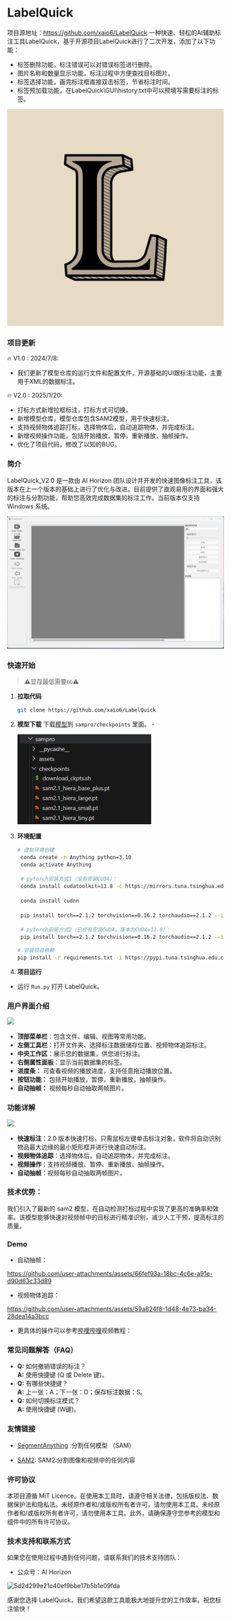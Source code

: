 # LabelQuick
项目源地址：https://github.com/xaio6/LabelQuick
一种快速、轻松的AI辅助标注工具LabelQuick，基于开源项目LabelQuick进行了二次开发，添加了以下功能：
- 标签删除功能，标注错误可以对错误标签进行删除。
- 图片名称和数量显示功能，标注过程中方便查找目标图片。
- 标签选择功能，画完标注框直接双击标签，节省标注时间。
- 标签预加载功能，在LabelQuick\GUI\history.txt中可以预填写需要标注的标签。

<div> <img src="docs/image1.png"></div>

### 项目更新
🔥 V1.0 : 2024/7/8: 

- 我们更新了模型仓库的运行文件和配置文件，开源基础的UI跟标注功能，主要用于XML的数据标注。

🔥 V2.0 : 2025/1/20:
- 打标方式新增拉框标注，打标方式可切换。
- 新增模型仓库，模型仓库包含SAM2模型，用于快速标注。
- 支持视频物体追踪打标，选择物体后，自动追踪物体，并完成标注。
- 新增视频操作功能，包括开始播放，暂停，重新播放，抽帧操作。
- 优化了项目代码，修改了以知的BUG。


### 简介
LabelQuick_V2.0 是一款由 AI Horizon 团队设计并开发的快速图像标注工具，该版本在上一个版本的基础上进行了优化与改进。目前提供了直观易用的界面和强大的标注与分割功能，帮助您高效完成数据集的标注工作。当前版本仅支持 Windows 系统。

<div> <img src="docs/image2.png"></div>


### 快速开始
>⚠️显存最低需要`6G`⚠️
1. **拉取代码**
   ```bash
   git clone https://github.com/xaio6/LabelQuick
   ```

2. **模型下载**
下载[模型](https://pan.baidu.com/s/1dnfxBXaCYANRGcAxx7y0vg?pwd=ax58)到 `sampro/checkpoints` 里面。
-<div> <img src="docs/image3.png"></div>

3. **环境配置**
   ```bash
   # 虚拟环境创建
    conda create -n Anything python=3.10
    conda activate Anything

    # pytorch安装方式1（没有安装CUDA）：
    conda install cudatoolkit=11.8 -c https://mirrors.tuna.tsinghua.edu.cn/anaconda/pkgs/free/linux-64/

    conda install cudnn

    pip install torch==2.1.2 torchvision==0.16.2 torchaudio==2.1.2 --index-url https://download.pytorch.org/whl/cu118

    # pytorch安装方式2（已经有安装CUDA，版本为CUDA=11.8）：
    pip install torch==2.1.2 torchvision==0.16.2 torchaudio==2.1.2 --index-url https://download.pytorch.org/whl/cu118
    ```

    ```bash
    # 安装项目依赖
    pip install -r requirements.txt -i https://pypi.tuna.tsinghua.edu.cn/simple
    ```

4. **项目运行**

- 运行 `Run.py` 打开 LabelQuick。


### 用户界面介绍
<div> <img src="docs/image4.png"></div>

- **顶部菜单栏**：包含文件、编辑、视图等常用功能。
- **左侧工具栏**：打开文件夹、选择标注数据储存位置、视频物体追踪标注。
- **中央工作区**：展示您的数据集，供您进行标注。
- **右侧属性面板**：显示当前数据集的标签。
- **进度条：** 可查看视频的播放进度，支持任意拖动播放位置。
- **按钮功能：** 包括开始播放，暂停，重新播放，抽帧操作。
- **自动抽帧：** 视频每秒自动抽取两帧图片。



### 功能详解
<div> <img src="docs/image5.png"></div>

- **快速标注**：2.0 版本快速打标，只需鼠标左键单击标注对象，软件将自动识别物品最大边缘的最小矩形框并进行快速自动标注。
- **视频物体追踪**：选择物体后，自动追踪物体，并完成标注。
- **视频操作**：支持视频播放、暂停、重新播放、抽帧操作。
- **自动抽帧**：视频每秒自动抽取两帧图片。


### **技术优势：**
我们引入了最新的 sam2 模型，在自动检测打标过程中实现了更高的准确率和效率。该模型能够快速对视频帧中的目标进行精准识别，减少人工干预，提高标注的质量。

### Demo
- 自动抽帧：

https://github.com/user-attachments/assets/66fef93a-18bc-4c6e-a91e-d90d63c33d89

- 视频物体追踪：


https://github.com/user-attachments/assets/59a824f8-1d48-4e73-ba34-28dea14a3bcc



- 更具体的操作可以参考[哔哩哔哩](https://www.bilibili.com/video/BV1kufJYyEhu/?spm_id_from=333.1387.homepage.video_card.click&vd_source=d9c1011fcda5afa76e9f5504f72e577f)视频教程：

### 常见问题解答（FAQ）
- **Q:** 如何撤销错误的标注？  
  **A:** 使用快捷键 (Q 或 Delete 键)。
- **Q:** 有哪些快捷键？  
  **A:** 上一张：A；下一张：D；保存标注数据：S。
- **Q:** 如何切换标注模式？  
  **A:** 使用快捷键 (W键)。


### 友情链接
- [SegmentAnything](https://github.com/facebookresearch/segment-anything) :分割任何模型 （SAM）

- [SAM2](https://github.com/facebookresearch/sam2): SAM2:分割图像和视频中的任何内容

### 许可协议
本项目遵循 MIT Licence。在使用本工具时，请遵守相关法律，包括版权法、数据保护法和隐私法。未经原作者和/或版权所有者许可，请勿使用本工具。未经原作者和/或版权所有者许可，请勿使用本工具。此外，请确保遵守您参考的模型和组件中的所有许可协议。

### 技术支持和联系方式
如果您在使用过程中遇到任何问题，请联系我们的技术支持团队：
- 公众号：AI Horizon

![5d2d299e21c40ef9bbe17b5b1e09fda](https://github.com/xaio6/LabelQuick/assets/118904918/17e51083-3abc-4812-9d32-8819f85cb3be)




感谢您选择 LabelQuick，我们希望这款工具能极大地提升您的工作效率。祝您标注愉快！
